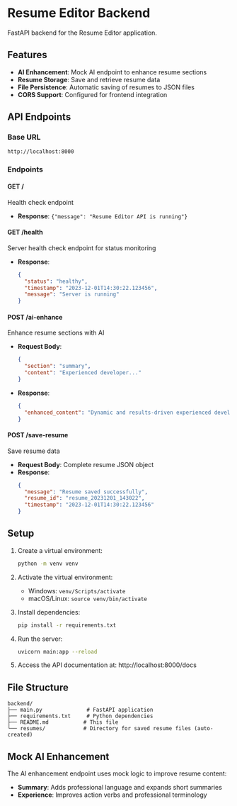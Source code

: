 # Resume Editor Backend

FastAPI backend for the Resume Editor application.

## Features

- **AI Enhancement**: Mock AI endpoint to enhance resume sections
- **Resume Storage**: Save and retrieve resume data
- **File Persistence**: Automatic saving of resumes to JSON files
- **CORS Support**: Configured for frontend integration

## API Endpoints

### Base URL
```
http://localhost:8000
```

### Endpoints

#### GET /
Health check endpoint
- **Response**: `{"message": "Resume Editor API is running"}`

#### GET /health
Server health check endpoint for status monitoring
- **Response**:
  ```json
  {
    "status": "healthy",
    "timestamp": "2023-12-01T14:30:22.123456",
    "message": "Server is running"
  }
  ```

#### POST /ai-enhance
Enhance resume sections with AI
- **Request Body**:
  ```json
  {
    "section": "summary",
    "content": "Experienced developer..."
  }
  ```
- **Response**:
  ```json
  {
    "enhanced_content": "Dynamic and results-driven experienced developer..."
  }
  ```

#### POST /save-resume
Save resume data
- **Request Body**: Complete resume JSON object
- **Response**:
  ```json
  {
    "message": "Resume saved successfully",
    "resume_id": "resume_20231201_143022",
    "timestamp": "2023-12-01T14:30:22.123456"
  }
  ```

## Setup

1. Create a virtual environment:
   ```bash
   python -m venv venv
   ```

2. Activate the virtual environment:
   - Windows: `venv/Scripts/activate`
   - macOS/Linux: `source venv/bin/activate`

3. Install dependencies:
   ```bash
   pip install -r requirements.txt
   ```

4. Run the server:
   ```bash
   uvicorn main:app --reload
   ```

5. Access the API documentation at: http://localhost:8000/docs

## File Structure

```
backend/
├── main.py              # FastAPI application
├── requirements.txt     # Python dependencies
├── README.md           # This file
└── resumes/            # Directory for saved resume files (auto-created)
```

## Mock AI Enhancement

The AI enhancement endpoint uses mock logic to improve resume content:

- **Summary**: Adds professional language and expands short summaries
- **Experience**: Improves action verbs and professional terminology
